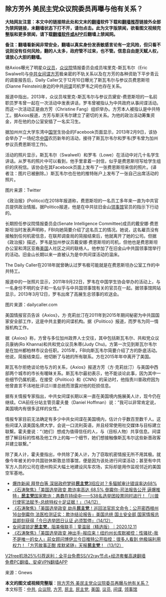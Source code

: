  <h2>除方芳外 美民主党众议院委员再曝与他有关系？</h2> <p class="notice"><b>大陆网友注意：本文中的链接除此处和文末的<a href="https://github.com/bannedbook/fanqiang" >翻墙</a>软件下载和<a href="https://github.com/killgcd/justmysocks/blob/master/README.md">翻墙推荐</a>链接外全部为禁网链接，未翻墙状态下打不开，请勿点击。此为文字版禁闻，欲看图文视频完整版和更多禁闻，请下载<a href="https://github.com/bannedbook/fanqiang">翻墙软件或APP</a>后翻墙上禁闻网。</p><p>备注：翻墙看新闻非常安全，翻墙以真实身份发表敏感言论有一定风险，但只看不说则没有任何风险，翻的人太多，政府管不过来，也不管。信息自由是天赋人权，请放心大胆的翻墙。</b></p>  <div class="entry"> <p>继Axios曝光了明星众<a href="https://www.bannedbook.org/bnews/tag/%e8%ae%ae%e5%91%98/" class="st_tag internal_tag" rel="tag" title="标签 议员 下的日志">议员</a>，<a href="https://www.bannedbook.org/bnews/tag/%E4%BC%97%E8%AE%AE%E9%99%A2/" class="st_tag internal_tag" rel="tag" title="标签 众议院 下的日志">众议院</a>情报委员会成员埃里克-斯瓦韦尔（Eric Swalwell)与<a href="https://www.bannedbook.org/bnews/tag/%e4%b8%ad%e5%85%b1/" class="st_tag internal_tag" rel="tag" title="标签 中共 下的日志">中共</a><span class='wp_keywordlink'><a href="https://www.bannedbook.org/forum2/topic3076.html" title="《传奇女谍-邓文迪传》" target="_blank">女间谍</a></span><a href="https://www.bannedbook.org/bnews/tag/%e6%96%b9%e8%8a%b3/" class="st_tag internal_tag" rel="tag" title="标签 方芳 下的日志">方芳</a>极亲密的不轨关系以及在方芳的各种资助下平步青云的调查报告后，Daily Caller又于12月10日曝光了斯瓦韦尔与参议员费恩斯坦(Dianne Feinstein)身边的中共<a href="https://www.bannedbook.org/bnews/tag/%e9%97%b4%e8%b0%8d/" class="st_tag internal_tag" rel="tag" title="标签 间谍 下的日志">间谍</a>司机罗韦之间也存在关系。</p> <p>报道中指出，2013年，众议员埃里克-斯瓦韦尔与参议员黛安-费恩斯坦的一名前职员罗韦曾一起在一次活动中发表讲话，罗韦曾被指认为中共政府从事间谍活动。而这一次活动正是由方芳（Christine Fang）组织举办。方芳本人被指认是中共特工。据Axios报道，方芳与斯沃韦尔建立了密切的关系。为他的政治活动筹集资金，并在他的办公室安插了一名实习生。</p> <p>据加州州立大学东湾中<span class='wp_keywordlink'><a href="https://www.bannedbook.org/forum24/" title="国学传统文化禁书" target="_blank">国学</a></span>生协会的Facebook页面显示，2013年2月9日，该协会举办了一场纪念<span class='wp_keywordlink_affiliate'><a href="https://www.bannedbook.org/" title="中国" target="_blank">中国</a></span>农历新年的活动，接待了斯瓦尔韦尔和罗韦(罗韦曾为加州参议员费恩斯坦工作)。</p> <p>活动的照片显示，斯瓦韦尔（Swalwell）和罗韦（Lowe）在活动中对几十名学生讲话。从罗韦的照片中可以看到，他手里拿着一封信，似乎是费恩斯坦写给学生组织的庆祝信。该协会在其Facebook页面上发布了一张费恩斯坦来信的照片。(译者注：图片已被删除。）斯瓦韦尔也在他的推特账户上发布了一张自己出席活动的照片。</p>  <p>图片来源：Twitter</p> <p>《政治报》(Politico)在2018年报道称，费恩斯坦的一名员工多年来一直为中共官员提供政治情报。据Politico报道，他是在中共驻旧金山<a href="https://www.bannedbook.org/bnews/tag/%E9%A2%86%E4%BA%8B%E9%A6%86/" class="st_tag internal_tag" rel="tag" title="标签 领事馆 下的日志">领事馆</a>官员的指示下行动的。</p> <p>长期担任参议院情报委员会(Senate Intelligence Committee)成员的戴安娜·费恩斯坦当时发表声明称，FBI向她简要介绍了这名员工的情况。她说，这名雇员没有接触到任何机密信息，在联邦调查局的简报结束后，他就离开了她的公司。但据《政治报》描述，罗韦是加州参议员戴安娜·费恩斯坦的司机，但他也是费恩斯坦办公室和湾区亚裔<a href="https://www.bannedbook.org/bnews/tag/%e7%be%8e%e5%9b%bd/" class="st_tag internal_tag" rel="tag" title="标签 美国 下的日志">美国</a>人社区之间的联络人。他参加了在旧金山中共国领事馆举行的活动。旧金山长期以来一直被认为是中共间谍活动的温床。</p> <p>The Daily Caller在2018年就曾确认过罗韦极可能就是在费恩斯坦办公室工作的中共特工。</p>  <p>报道中的一张照片显示，2011年9月22日，罗韦在中国学生协会举办的活动上，与一名身份不明的女子和一名似乎与中共国领事馆有关的官员在一起。据领事馆网站显示，2013年3月12日，罗韦出席了高展生总领事的欢送会。</p> <p>图片来源：dailycaller.com</p> <p>美国情报官员告诉《Axios》，方·克莉丝汀在2011年到2015年期间秘密为中共国国家安全部工作，这是中共主要的间谍机构。据《Politico》报道，而罗韦为同一情报机构工作。</p> <p>据《Axios》称，方曾与多位加州政界人士交往，其中包括斯瓦韦尔、共和党众议员康纳(Ro Khanna)和共和党众议员朱蒂(Judy Chu)。方第一次见到斯瓦尔韦尔是在加州都柏林市议会任职。2015年，FBI向斯瓦韦尔简要介绍了方的卧底活动。他说，简报结束后，他切断了与她的所有联系。方在2015年年中离开了美国。</p>  <p>斯瓦韦尔拒绝谈论他与方的关系，《Axios》报道方芳（方·克莉丝汀）与美国中西部两个城市的市长有暧昧关系。斯瓦韦尔最初表示，他不能谈论此事，因为其中一些细节仍属机密。在接受《Politico》和《CNN》的采访时，他指责川普政府因为他曾直言不讳地批评过川普总统而泄露对他的贬损信息。</p> <p>据有关情报专家指出，中共女间谍长期以来一直在美国境内施展美人计，现今仍在继续。CIA前任分站主管员霍夫曼（Daniel Hoffman）说：”我可以非常肯定说，美国境内有很多这样的女性。”</p> <p>情报专家目前无法确定有多少中共女间谍在美国境内，估计介乎数百至数千人。这些间谍入读美国名牌大学，会说一口流利英语，并且经常使用社交媒体与目标建立联繫。霍夫曼说︰“（她们）想成为值得信任的人，与（目标人物）共享信息。间谍想了解目标的性格及他工作上的每一个细节，她们想接触像斯瓦韦尔这些新晋政客并建立联繫。”</p> <p>除了美人计，霍夫曼指出，中共除了美人计，为了窃取机密情报无所不用其极。就像今年被关的中共国驻休斯敦总领事馆，便是因为该处进行间谍活动；甚至有中共军方人员的公司在德州购买大幅土地建设风车农场，实际却是用作监视邻近的美国空军基地。</p>  <ul class='op-related-articles' title='相关阅读'> <li><a href='https://www.bannedbook.org/bnews/topimagenews/20201215/1447817.html' target='_blank'>爆炸新闻 拜登白等 深层政府梦碎<b>民主党</b>3招应对？多猫腻审计错误率达68%</a></li> <li><a href='https://www.bannedbook.org/bnews/bannedvideo/20201215/1447771.html' target='_blank'>《石涛聚焦》「美国选举政变 欺诈率高达 68.5% 倒霉你-司法报告公开 逼爆推特」<b>民主党</b>国家欺诈：愚蠢在持续中——538名选举团投票同时进行！「川普行使宪法赋予-总统特权十足证据！」（14/12）</a></li> <li><a href='https://www.bannedbook.org/bnews/bannedvideo/20201215/1447770.html' target='_blank'>《石涛聚焦》「美国选举政变 劫杀<b>民主党</b>！巡回法官凯文命令：公开密西根州16台倒霉你 法医检测证实：欺诈结论报告」美国总统 国土安全部 国家情报总监即刻获得「今日选举团日认证 必须暂停」（14/12）</a></li> <li><a href='https://www.bannedbook.org/bnews/taiwannews/20201214/1447520.html' target='_blank'>女间谍锁定<b>民主党</b>，阻美俄联手｜童温层（精选版）｜2020.12.11</a></li> <li><a href='https://www.bannedbook.org/bnews/bannedvideo/20201214/1447485.html' target='_blank'>《石涛聚焦》「美国选举政变 神出手-报应来！纽约州长库默被控：性骚扰-我不是唯一的女人」前女顾问博伊兰今日推特公开指控：很多人看到 他极端利用权力！「方芳故事正酣 库默紧随」天报<b>民主党</b>！（13/12）</a></li> </ul> <p class="texttj"> <a href="https://github.com/bannedbook/fanqiang/wiki/V2ray%E6%9C%BA%E5%9C%BA" target="_blank">V2free机场25%引荐返利：全平台免费SS/V2ray节点+经济套餐高速翻墙</a><br/> <a href="https://github.com/bannedbook/fanqiang/wiki/%E7%A6%81%E9%97%BB%E7%BD%91%E5%AE%89%E5%8D%93%E7%BF%BB%E5%A2%99%E6%96%B0%E9%97%BBAPP" target="_blank">免费PC翻墙、安卓VPN翻墙APP</a></p><p> 来源：Gnews </p><a name='sharetosocial'></a>       <div><b>本文的图文或视频完整版</b>：<a href='https://www.bannedbook.org/bnews/topimagenews/20201215/1447818.html'>除方芳外 美民主党众议院委员再曝与他有关系？</a></div>  </div><!--END ENTRY--> <div class="postfooter"> <div>本文标签：<a href="https://www.bannedbook.org/bnews/tag/%e4%b8%ad%e5%85%b1/" rel="tag">中共</a>, <a href="https://www.bannedbook.org/bnews/tag/%E4%BC%97%E8%AE%AE%E9%99%A2/" rel="tag">众议院</a>, <a href="https://www.bannedbook.org/bnews/tag/%e6%96%b9%e8%8a%b3/" rel="tag">方芳</a>, <a href="https://www.bannedbook.org/bnews/tag/%e6%b0%91%e4%b8%bb/" rel="tag">民主</a>, <a href="https://www.bannedbook.org/bnews/tag/%e6%b0%91%e4%b8%bb%e5%85%9a/" rel="tag">民主党</a>, <a href="https://www.bannedbook.org/bnews/tag/%e7%be%8e%e5%9b%bd/" rel="tag">美国</a>, <a href="https://www.bannedbook.org/bnews/tag/%e8%ae%ae%e5%91%98/" rel="tag">议员</a>, <a href="https://www.bannedbook.org/bnews/tag/%e9%97%b4%e8%b0%8d/" rel="tag">间谍</a>, <a href="https://www.bannedbook.org/bnews/tag/%E9%A2%86%E4%BA%8B%E9%A6%86/" rel="tag">领事馆</a></div>  </div><!--END POSTFOOTER--> 